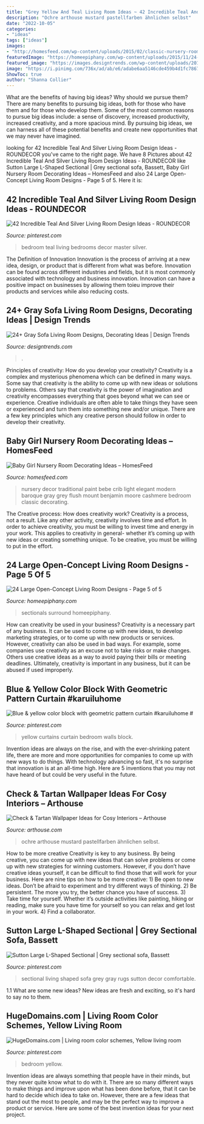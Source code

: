 ```yaml
---
title: "Grey Yellow And Teal Living Room Ideas ~ 42 Incredible Teal And Silver Living Room Design Ideas"
description: "Ochre arthouse mustard pastellfarben ähnlichen selbst"
date: "2022-10-05"
categories:
- "ideas"
tags: ["ideas"]
images:
- "http://homesfeed.com/wp-content/uploads/2015/02/classic-nursery-room-style-with-elegant-soft-brown-crib-gorgeous-white-large-sofa-interesting-round-chair-wonderful-large-carpet.jpg"
featuredImage: "https://homeepiphany.com/wp-content/uploads/2015/11/24-Large-Open-Concept-Living-Room-Designs-24.jpg"
featured_image: "https://images.designtrends.com/wp-content/uploads/2016/03/15103403/Chic-Gray-Sofa-Design.jpeg"
image: "https://i.pinimg.com/736x/ad/ab/e6/adabe6aa5146cde459b4d1fc786742cf.jpg"
ShowToc: true
author: "Shanna Collier"
---
```



What are the benefits of having big ideas? Why should we pursue them?
There are many benefits to pursuing big ideas, both for those who have them and for those who develop them. Some of the most common reasons to pursue big ideas include: a sense of discovery, increased productivity, increased creativity, and a more spacious mind. By pursuing big ideas, we can harness all of these potential benefits and create new opportunities that we may never have imagined.

	

		
looking for 42 Incredible Teal And Silver Living Room Design Ideas - ROUNDECOR you've came to the right page. We have 8 Pictures about 42 Incredible Teal And Silver Living Room Design Ideas - ROUNDECOR like Sutton Large L-Shaped Sectional | Grey sectional sofa, Bassett, Baby Girl Nursery Room Decorating Ideas – HomesFeed and also 24 Large Open-Concept Living Room Designs - Page 5 of 5. Here it is:
		
    
## 42 Incredible Teal And Silver Living Room Design Ideas - ROUNDECOR

<img loading=lazy src="https://i.pinimg.com/736x/3c/82/d7/3c82d7e8de4156a0df6e2c5f9f7b6d04.jpg" onerror="this.onerror=null;this.src='https://tse1.mm.bing.net/th?id=OIP.XzMH6B8t4CYCNg0Rjh1CIwHaJ3&amp;pid=15.1';" alt="42 Incredible Teal And Silver Living Room Design Ideas - ROUNDECOR">

_Source: pinterest.com_

>bedroom teal living bedrooms decor master silver. 

	

The Definition of Innovation
Innovation is the process of arriving at a new idea, design, or product that is different from what was before. Innovation can be found across different industries and fields, but it is most commonly associated with technology and business innovation. Innovation can have a positive impact on businesses by allowing them toieu improve their products and services while also reducing costs.

    
## 24+ Gray Sofa Living Room Designs, Decorating Ideas | Design Trends

<img loading=lazy src="https://images.designtrends.com/wp-content/uploads/2016/03/15103403/Chic-Gray-Sofa-Design.jpeg" onerror="this.onerror=null;this.src='https://tse3.mm.bing.net/th?id=OIP.molo-XNLslhR5MRgOvBLmgHaJ4&amp;pid=15.1';" alt="24+ Gray Sofa Living Room Designs, Decorating Ideas | Design Trends">

_Source: designtrends.com_

>. 

	

Principles of creativity: How do you develop your creativity?
Creativity is a complex and mysterious phenomena which can be defined in many ways. Some say that creativity is the ability to come up with new ideas or solutions to problems. Others say that creativity is the power of imagination and creativity encompasses everything that goes beyond what we can see or experience. Creative individuals are often able to take things they have seen or experienced and turn them into something new and/or unique. There are a few key principles which any creative person should follow in order to develop their creativity.

    
## Baby Girl Nursery Room Decorating Ideas – HomesFeed

<img loading=lazy src="http://homesfeed.com/wp-content/uploads/2015/02/classic-nursery-room-style-with-elegant-soft-brown-crib-gorgeous-white-large-sofa-interesting-round-chair-wonderful-large-carpet.jpg" onerror="this.onerror=null;this.src='https://tse2.mm.bing.net/th?id=OIP.C_mR-Xr4baJLGBlwt0xHuQHaJ4&amp;pid=15.1';" alt="Baby Girl Nursery Room Decorating Ideas – HomesFeed">

_Source: homesfeed.com_

>nursery decor traditional paint bebe crib light elegant modern baroque gray grey flush mount benjamin moore cashmere bedroom classic decorating. 

	

The Creative process: How does creativity work?
Creativity is a process, not a result. Like any other activity, creativity involves time and effort. In order to achieve creativity, you must be willing to invest time and energy in your work. This applies to creativity in general- whether it’s coming up with new ideas or creating something unique. To be creative, you must be willing to put in the effort.

    
## 24 Large Open-Concept Living Room Designs - Page 5 Of 5

<img loading=lazy src="https://homeepiphany.com/wp-content/uploads/2015/11/24-Large-Open-Concept-Living-Room-Designs-24.jpg" onerror="this.onerror=null;this.src='https://tse4.mm.bing.net/th?id=OIP.7TU279vXk7lpaNC6xmFenAHaE7&amp;pid=15.1';" alt="24 Large Open-Concept Living Room Designs - Page 5 of 5">

_Source: homeepiphany.com_

>sectionals surround homeepiphany. 

	

How can creativity be used in your business?
Creativity is a necessary part of any business. It can be used to come up with new ideas, to develop marketing strategies, or to come up with new products or services. However, creativity can also be used in bad ways. For example, some companies use creativity as an excuse not to take risks or make changes. Others use creative ideas as a way to avoid paying their bills or meeting deadlines. Ultimately, creativity is important in any business, but it can be abused if used improperly.

    
## Blue &amp; Yellow Color Block With Geometric Pattern Curtain #karuiluhome #

<img loading=lazy src="https://i.pinimg.com/736x/24/d4/00/24d40009fa6337fd7a6d98ba81d16a10.jpg" onerror="this.onerror=null;this.src='https://tse3.mm.bing.net/th?id=OIP.E9QHKAMpalrG67aWNHEPyQHaLG&amp;pid=15.1';" alt="Blue &amp; yellow color block with geometric pattern curtain #karuiluhome #">

_Source: pinterest.com_

>yellow curtains curtain bedroom walls block. 

	

Invention ideas are always on the rise, and with the ever-shrinking patent life, there are more and more opportunities for companies to come up with new ways to do things. With technology advancing so fast, it's no surprise that innovation is at an all-time high. Here are 5 inventions that you may not have heard of but could be very useful in the future.

    
## Check &amp; Tartan Wallpaper Ideas For Cosy Interiors – Arthouse

<img loading=lazy src="https://cdn.shopify.com/s/files/1/0252/5246/2637/articles/5c76fe2ade77fe547900003b_1024x1024.jpg?v=1600674707" onerror="this.onerror=null;this.src='https://tse1.mm.bing.net/th?id=OIP.6PQJ9p7U4geQtV2kBS5tNAHaHV&amp;pid=15.1';" alt="Check &amp; Tartan Wallpaper Ideas for Cosy Interiors – Arthouse">

_Source: arthouse.com_

>ochre arthouse mustard pastellfarben ähnlichen selbst. 

	

How to be more creative
Creativity is key to any business. By being creative, you can come up with new ideas that can solve problems or come up with new strategies for winning customers. However, if you don’t have creative ideas yourself, it can be difficult to find those that will work for your business. Here are nine tips on how to be more creative: 1) Be open to new ideas. Don’t be afraid to experiment and try different ways of thinking. 2) Be persistent. The more you try, the better chance you have of success. 3) Take time for yourself. Whether it’s outside activities like painting, hiking or reading, make sure you have time for yourself so you can relax and get lost in your work. 4) Find a collaborator.

    
## Sutton Large L-Shaped Sectional | Grey Sectional Sofa, Bassett

<img loading=lazy src="https://i.pinimg.com/736x/77/a6/58/77a6582b5ab80192b831533452aa2a48--large-sectional-gray-sectional.jpg" onerror="this.onerror=null;this.src='https://tse2.mm.bing.net/th?id=OIP.J34x-yM4wmLiliN6rEjwjgHaHa&amp;pid=15.1';" alt="Sutton Large L-Shaped Sectional | Grey sectional sofa, Bassett">

_Source: pinterest.com_

>sectional living shaped sofa grey gray rugs sutton decor comfortable. 

	

1.1 What are some new ideas?
New ideas are fresh and exciting, so it's hard to say no to them.

    
## HugeDomains.com | Living Room Color Schemes, Yellow Living Room

<img loading=lazy src="https://i.pinimg.com/736x/ad/ab/e6/adabe6aa5146cde459b4d1fc786742cf.jpg" onerror="this.onerror=null;this.src='https://tse2.mm.bing.net/th?id=OIP.KcYH62VS2Kiz_U_AfCJ36AHaJ-&amp;pid=15.1';" alt="HugeDomains.com | Living room color schemes, Yellow living room">

_Source: pinterest.com_

>bedroom yellow. 

	

Invention ideas are always something that people have in their minds, but they never quite know what to do with it. There are so many different ways to make things and improve upon what has been done before, that it can be hard to decide which idea to take on. However, there are a few ideas that stand out the most to people, and may be the perfect way to improve a product or service. Here are some of the best invention ideas for your next project.

